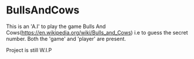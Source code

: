 # BullsAndCows

This is an 'A.I' to play the game Bulls And Cows(https://en.wikipedia.org/wiki/Bulls_and_Cows) i.e to guess the secret number.
Both the 'game' and 'player' are present.

Project is still W.I.P
